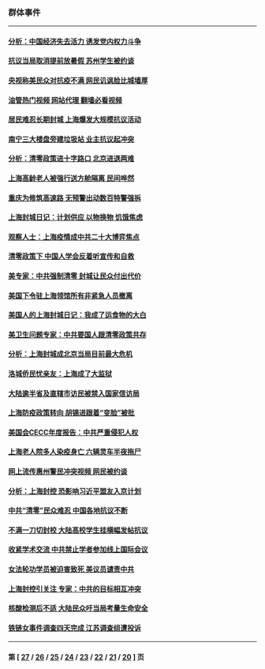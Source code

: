 ### 群体事件
---
#### [分析：中国经济失去活力 诱发党内权力斗争](../../pages/ncid279/n13740219.md?05201245) 
#### [抗议当局取消提前放暑假 苏州学生被约谈](../../pages/ncid279/n13738981.md?05201245) 
#### [央视称美民众对抗疫不满 网民讥讽脸比城墙厚](../../pages/ncid279/n13738685.md?05201245) 
#### [油管热门视频 网站代理 翻墙必看视频](http://209.222.30.114:81/youtube.html?05201245)
#### [居民难忍长期封城 上海爆发大规模抗议活动](../../pages/ncid279/n13724894.md?05201245) 
#### [南宁三大楼盘旁建垃圾站 业主抗议起冲突](../../pages/ncid279/n13723244.md?05201245) 
#### [分析：清零政策进十字路口 北京进退两难](../../pages/ncid279/n13722760.md?05201245) 
#### [上海高龄老人被强行送方舱隔离 民间哗然](../../pages/ncid279/n13717318.md?05201245) 
#### [重庆为修筑高速路 无预警出动数百特警强拆](../../pages/ncid279/n13716893.md?05201245) 
#### [上海封城日记：计划供应 以物换物 饥饿焦虑](../../pages/ncid279/n13715646.md?05201245) 
#### [观察人士：上海疫情成中共二十大博弈焦点](../../pages/ncid279/n13713349.md?05201245) 
#### [清零政策下 中国人学会反着听宣传和自救](../../pages/ncid279/n13711002.md?05201245) 
#### [美专家：中共强制清零 封城让民众付出代价](../../pages/ncid279/n13709482.md?05201245) 
#### [美国下令驻上海领馆所有非紧急人员撤离](../../pages/ncid279/n13709373.md?05201245) 
#### [美国人的上海封城日记：我成了运食物的大白](../../pages/ncid279/n13707573.md?05201245) 
#### [美卫生问题专家：中共要国人跟清零政策共存](../../pages/ncid279/n13705925.md?05201245) 
#### [分析：上海封城成北京当局目前最大危机](../../pages/ncid279/n13702771.md?05201245) 
#### [洛城侨民忧亲友：上海成了大监狱](../../pages/ncid279/n13693937.md?05201245) 
#### [大陆逾半省及直辖市访民被禁入国家信访局](../../pages/ncid279/n13689201.md?05201245) 
#### [上海防疫政策转向 胡锡进跟着“变脸”被批](../../pages/ncid279/n13688098.md?05201245) 
#### [美国会CECC年度报告：中共严重侵犯人权](../../pages/ncid279/n13687784.md?05201245) 
#### [上海老人院多人染疫身亡 六辆灵车半夜拖尸](../../pages/ncid279/n13687060.md?05201245) 
#### [网上流传惠州警民冲突视频 网民被约谈](../../pages/ncid279/n13687562.md?05201245) 
#### [分析：上海封控 恐影响习近平盟友入京计划](../../pages/ncid279/n13686881.md?05201245) 
#### [中共“清零”民众难忍 中国各地抗议不断](../../pages/ncid279/n13685186.md?05201245) 
#### [不满一刀切封校 大陆高校学生挂横幅发帖抗议](../../pages/ncid279/n13683669.md?05201245) 
#### [收紧学术交流 中共禁止学者参加线上国际会议](../../pages/ncid279/n13684255.md?05201245) 
#### [女法轮功学员被迫害致死 美议员谴责中共](../../pages/ncid279/n13682069.md?05201245) 
#### [上海封控引关注 专家：中共的目标相互冲突](../../pages/ncid279/n13679402.md?05201245) 
#### [核酸检测后不适 大陆民众吁当局考量生命安全](../../pages/ncid279/n13674223.md?05201245) 
#### [铁链女事件调查四天完成 江苏调查组遭投诉](../../pages/ncid279/n13673940.md?05201245) 

---
#### 第 [ [27](./27.md?05201245) / [26](./26.md?05201245) / [25](./25.md?05201245) / [24](./24.md?05201245) / [23](./23.md?05201245) / [22](./22.md?05201245) / [21](./21.md?05201245) / [20](./20.md?05201245) ] 页
